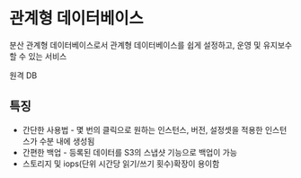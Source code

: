 # 관계형 데이터베이스

분산 관계형 데이터베이스로서 관계형 데이터베이스를 쉽게 설정하고, 운영 및 유지보수 할 수 있는 서비스

원격 DB

## 특징

- 간단한 사용법 - 몇 번의 클릭으로 원하는 인스턴스, 버전, 설정셋을 적용한 인스턴스가 수분 내에 생성됨
- 간편한 백업 - 등록된 데이터를 S3의 스냅샷 기능으로 백업이 가능
- 스토리지 및 iops(단위 시간당 읽기/쓰기 횟수)확장이 용이함